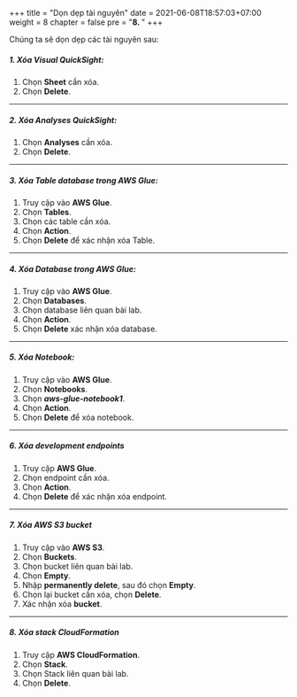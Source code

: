 +++
title = "Dọn dẹp tài nguyên"
date = 2021-06-08T18:57:03+07:00
weight = 8
chapter = false
pre = "<b>8. </b>"
+++

Chúng ta sẽ dọn dẹp các tài nguyên sau:

##### 1. **Xóa Visual QuickSight**:

1.  Chọn **Sheet** cần xóa.
2.  Chọn **Delete**.

---

##### 2. **Xóa Analyses QuickSight**:

1.  Chọn **Analyses** cần xóa.
2.  Chọn **Delete**.

---

##### 3. **Xóa Table database trong AWS Glue**:

1.  Truy cập vào **AWS Glue**.
2.  Chọn **Tables**.
3.  Chọn các table cần xóa.
4.  Chọn **Action**.
5.  Chọn **Delete** để xác nhận xóa Table.

---

##### 4. **Xóa Database trong AWS Glue**:

1.  Truy cập vào **AWS Glue**.
2.  Chọn **Databases**.
3.  Chọn database liên quan bài lab.
4.  Chọn **Action**.
5.  Chọn **Delete** xác nhận xóa database.

---

##### 5. **Xóa Notebook**:

1.  Truy cập vào **AWS Glue**.
2.  Chọn **Notebooks**.
3.  Chọn **_aws-glue-notebook1_**.
4.  Chọn **Action**.
5.  Chọn **Delete** để xóa notebook.

---

##### 6. **Xóa development endpoints**

1.  Truy cập **AWS Glue**.
2.  Chọn endpoint cần xóa.
3.  Chọn **Action**.
4.  Chọn **Delete** để xác nhận xóa endpoint.

---

##### 7. **Xóa AWS S3 bucket**

1.  Truy cập vào **AWS S3**.
2.  Chọn **Buckets**.
3.  Chọn bucket liên quan bài lab.
4.  Chọn **Empty**.
5.  Nhập **permanently delete**, sau đó chọn **Empty**.
6.  Chọn lại bucket cần xóa, chọn **Delete**.
7.  Xác nhận xóa **bucket**.

---

##### 8. **Xóa stack CloudFormation**

1.  Truy cập **AWS CloudFormation**.
2.  Chọn **Stack**.
3.  Chọn Stack liên quan bài lab.
4.  Chọn **Delete**.
